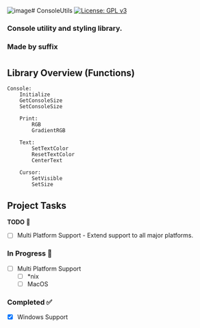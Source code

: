 ![image](https://github.com/suffixsec/ConsoleUtils/assets/169624544/8d417001-520d-439a-9971-6e3ccb98a2a0)# ConsoleUtils [![License: GPL v3](https://img.shields.io/badge/License-GPLv3-blue.svg)](https://www.gnu.org/licenses/gpl-3.0)

### Console utility and styling library.
### Made by suffix
#

## Library Overview (Functions)
```
Console:
    Initialize
    GetConsoleSize
    SetConsoleSize

    Print:
        RGB
        GradientRGB

    Text:
        SetTextColor
        ResetTextColor
        CenterText

    Cursor:
        SetVisible
        SetSize
```

## Project Tasks

**TODO** 📝
- [ ] Multi Platform Support - Extend support to all major platforms.

### In Progress 🚧
- [ ] Multi Platform Support
  - [ ] *nix
  - [ ] MacOS 

### Completed ✅
- [x] Windows Support
